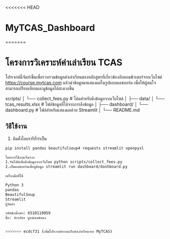 <<<<<<< HEAD
# MyTCAS_Dashboard
=======
# โครงการวิเคราะห์ค่าเล่าเรียน TCAS

โปรเจกต์นี้จัดทำขึ้นเพื่อรวบรวมข้อมูลค่าเล่าเรียนของหลักสูตรที่เกี่ยวข้องกับคอมพิวเตอร์จากเว็บไซต์ https://course.mytcas.com แล้วนำข้อมูลมาแสดงผลในรูปแบบแดชบอร์ด เพื่อให้ผู้สนใจสามารถเปรียบเทียบและดูข้อมูลได้สะดวกขึ้น

scripts/
│ └── collect_fees.py # โค้ดสำหรับดึงข้อมูลจากเว็บไซต์
│
├── data/
│ └── tcas_results.xlsx # ไฟล์ข้อมูลที่ได้จากการดึงข้อมูล
│
├── dashboard/
│ └── dashboard.py # ไฟล์สำหรับแสดงผลด้วย Streamlit
│
└── README.md 


## วิธีใช้งาน

1. ติดตั้งไลบรารีที่จำเป็น
```bash
pip install pandas beautifulsoup4 requests streamlit openpyxl

โดยการใช้งานเริ่มจาก 
1.รันไฟล์เพื่อดึงข้อมูลจากเว็บไซต์ python scripts/collect_fees.py 
2.เปิดแดชบอร์ดเพื่อดูข้อมูล streamlit run dashboard/dashboard.py

เครื่องมือที่ใช้

Python 3
pandas
BeautifulSoup
Streamlit
ผู้จัดทำ

รหัสนักศึกษา: 6510110059
ชื่อ: จักรภัทร บูรณ์พงษ์ทอง


>>>>>>> ecdcf31 (เพิ่มโปรเจกต์ระบบเก็บค่าเล่าเรียนจาก MyTCAS)

